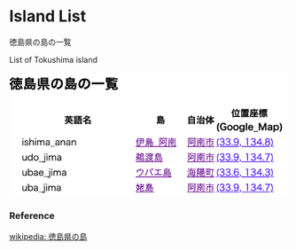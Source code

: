 Island List
===============

徳島県の島の一覧

List of Tokushima island

![island list](https://github.com/ohwada/World_Countries/blob/main/geoPandas/polygon_explode/tokushima/island_list/screenshots/tokushima_island_list.png)

### Reference

[wikipedia: 徳島県の島](https://ja.wikipedia.org/wiki/Category:%E5%BE%B3%E5%B3%B6%E7%9C%8C%E3%81%AE%E5%B3%B6)

